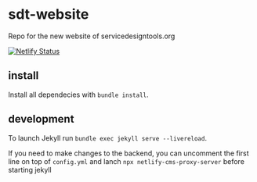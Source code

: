 # sdt-website
Repo for the new website of servicedesigntools.org

[![Netlify Status](https://api.netlify.com/api/v1/badges/e165db7c-c8c9-485d-9d2e-56209e81dd59/deploy-status)](https://app.netlify.com/sites/servicedesigntools-dev-branch/deploys)


## install
Install all dependecies with `bundle install`.

## development
To launch Jekyll run `bundle exec jekyll serve --livereload`.

If you need to make changes to the backend, you can uncomment the first line on top of `config.yml` and lanch `npx netlify-cms-proxy-server` before starting jekyll